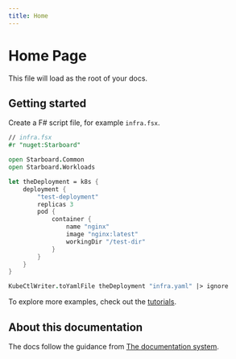 ```yaml
---
title: Home
---
```

# Home Page

This file will load as the root of your docs.

## Getting started

Create a F# script file, for example `infra.fsx`.

```fsharp
// infra.fsx
#r "nuget:Starboard"

open Starboard.Common
open Starboard.Workloads

let theDeployment = k8s {
    deployment {
        "test-deployment"
        replicas 3
        pod {
            container {
                name "nginx"
                image "nginx:latest"
                workingDir "/test-dir"
            }
        }
    }
}

KubeCtlWriter.toYamlFile theDeployment "infra.yaml" |> ignore
```

To explore more examples, check out the [tutorials](tutorials/index.md).

## About this documentation

The docs follow the guidance from [The documentation system](https://documentation.divio.com/).